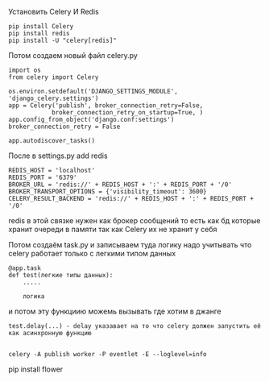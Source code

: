 Установить Celery И Redis 

    pip install Celery
    pip install redis
    pip install -U "celery[redis]"


Потом создаем новый файл celery.py  

    import os
    from celery import Celery

    os.environ.setdefault('DJANGO_SETTINGS_MODULE', 'django_celery.settings')
    app = Celery('publish', broker_connection_retry=False,
                broker_connection_retry_on_startup=True, )
    app.config_from_object('django.conf:settings')
    broker_connection_retry = False

    app.autodiscover_tasks()

После в settings.py add redis

    REDIS_HOST = 'localhost'
    REDIS_PORT = '6379'
    BROKER_URL = 'redis://' + REDIS_HOST + ':' + REDIS_PORT + '/0'
    BROKER_TRANSPORT_OPTIONS = {'visibility_timeout': 3600}
    CELERY_RESULT_BACKEND = 'redis://' + REDIS_HOST + ':' + REDIS_PORT + '/0'

redis в этой связке нужен как брокер сообщений то есть как бд которые хранит очереди в памяти так как Celery их не хранит у себя 

Потом создаём task.py и записываем туда логику надо учитывать что celery работает только с легкими типом данных 

    @app.task
    def test(легкие типы данных):
        .....

        логика
    
и потом эту функциию можемь вызывать где хотим в джанге

    test.delay(...) - delay указавает на то что celery должен запустить её как асинхронную функцию 


    celery -A publish worker -P eventlet -E --loglevel=info





pip install flower